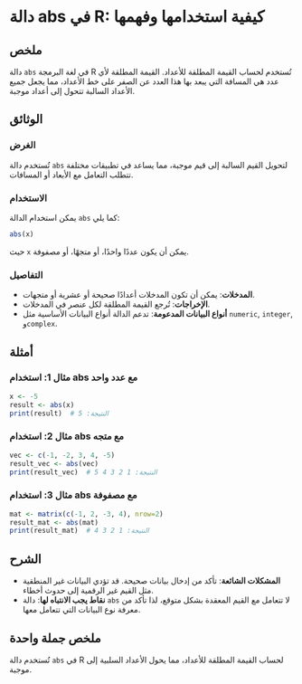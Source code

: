 <!--
Meta Description: # دالة abs في R: كيفية استخدامها وفهمها ## ملخص دالة `abs` في لغة البرمجة R تُستخدم لحساب القيمة المطلقة للأعداد. القيمة المطلقة لأي عدد هي المسافة ال...
Meta Keywords: abs, دالة, القيمة, المطلقة, إلى
-->

# دالة abs في R: كيفية استخدامها وفهمها

## ملخص
دالة `abs` في لغة البرمجة R تُستخدم لحساب القيمة المطلقة للأعداد. القيمة المطلقة لأي عدد هي المسافة التي يبعد بها هذا العدد عن الصفر على خط الأعداد، مما يجعل جميع الأعداد السالبة تتحول إلى أعداد موجبة.

## الوثائق
### الغرض
تُستخدم دالة `abs` لتحويل القيم السالبة إلى قيم موجبة، مما يساعد في تطبيقات مختلفة تتطلب التعامل مع الأبعاد أو المسافات.

### الاستخدام
يمكن استخدام الدالة `abs` كما يلي:
```R
abs(x)
```
حيث `x` يمكن أن يكون عددًا واحدًا، أو متجهًا، أو مصفوفة.

### التفاصيل
- **المدخلات**: يمكن أن تكون المدخلات أعدادًا صحيحة أو عشرية أو متجهات.
- **الإخراجات**: تُرجع القيمة المطلقة لكل عنصر في المدخلات.
- **أنواع البيانات المدعومة**: تدعم الدالة أنواع البيانات الأساسية مثل `numeric`, `integer`, و`complex`.

## أمثلة
### مثال 1: استخدام abs مع عدد واحد
```R
x <- -5
result <- abs(x)
print(result)  # النتيجة: 5
```

### مثال 2: استخدام abs مع متجه
```R
vec <- c(-1, -2, 3, 4, -5)
result_vec <- abs(vec)
print(result_vec)  # النتيجة: 1 2 3 4 5
```

### مثال 3: استخدام abs مع مصفوفة
```R
mat <- matrix(c(-1, 2, -3, 4), nrow=2)
result_mat <- abs(mat)
print(result_mat)  # النتيجة: 1 2 3 4
```

## الشرح
- **المشكلات الشائعة**: تأكد من إدخال بيانات صحيحة. قد تؤدي البيانات غير المنطقية مثل القيم غير الرقمية إلى حدوث أخطاء.
- **نقاط يجب الانتباه لها**: دالة `abs` لا تتعامل مع القيم المعقدة بشكل متوقع، لذا تأكد من معرفة نوع البيانات التي تتعامل معها.

## ملخص جملة واحدة
تُستخدم دالة `abs` في R لحساب القيمة المطلقة للأعداد، مما يحول الأعداد السلبية إلى موجبة.